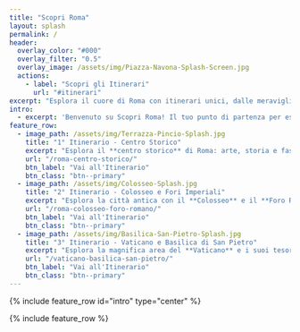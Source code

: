 ```yaml
---
title: "Scopri Roma"
layout: splash
permalink: /
header:
  overlay_color: "#000"
  overlay_filter: "0.5"
  overlay_image: /assets/img/Piazza-Navona-Splash-Screen.jpg
  actions:
    - label: "Scopri gli Itinerari"
      url: "#itinerari"
excerpt: "Esplora il cuore di Roma con itinerari unici, dalle meraviglie antiche ai tesori nascosti, per un viaggio indimenticabile nella Città Eterna."
intro:
  - excerpt: 'Benvenuto su Scopri Roma! Il tuo punto di partenza per esplorare le meraviglie della Città Eterna. Dai monumenti iconici ai luoghi meno noti, ti guideremo alla scoperta di itinerari studiati per farti vivere Roma come mai prima d’ora. Scopri arte, storia, cultura e sapori locali in un viaggio indimenticabile pensato su misura per ogni viaggiatore.'
feature_row:
  - image_path: /assets/img/Terrazza-Pincio-Splash.jpg
    title: "1° Itinerario - Centro Storico"
    excerpt: "Esplora il **centro storico** di Roma: arte, storia e fascino eterno."
    url: "/roma-centro-storico/"
    btn_label: "Vai all'Itinerario"
    btn_class: "btn--primary"
  - image_path: /assets/img/Colosseo-Splash.jpg
    title: "2° Itinerario - Colosseo e Fori Imperiali"
    excerpt: "Esplora la città antica con il **Colosseo** e il **Foro Romano**."
    url: "/roma-colosseo-foro-romano/"
    btn_label: "Vai all'Itinerario"
    btn_class: "btn--primary"
  - image_path: /assets/img/Basilica-San-Pietro-Splash.jpg
    title: "3° Itinerario - Vaticano e Basilica di San Pietro"
    excerpt: "Esplora la magnifica area del **Vaticano** e i suoi tesori senza tempo."
    url: "/vaticano-basilica-san-pietro/"
    btn_label: "Vai all'Itinerario"
    btn_class: "btn--primary"
---
```


{% include feature_row id="intro" type="center" %}
<div id="itinerari" style="height: 0; visibility: hidden;"></div>
{% include feature_row %}